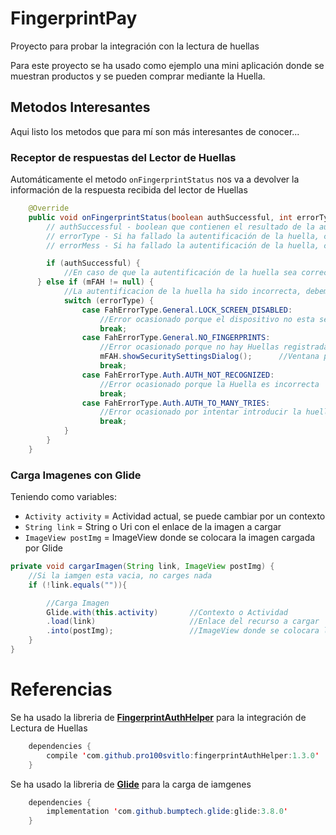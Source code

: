 # FingerprintPay
Proyecto para probar la integración con la lectura de huellas

Para este proyecto se ha usado como ejemplo una mini aplicación donde se muestran productos y se pueden comprar mediante la Huella.

## Metodos Interesantes
Aqui listo los metodos que para mí son más interesantes de conocer...

### Receptor de respuestas del Lector de Huellas
Automáticamente el metodo `onFingerprintStatus` nos va a devolver la información de la respuesta recibida del lector de Huellas
```java
    @Override
    public void onFingerprintStatus(boolean authSuccessful, int errorType, CharSequence errorMess) {
        // authSuccessful - boolean que contienen el resultado de la autentificación
        // errorType - Si ha fallado la autentificación de la huella, contiene el código de error
        // errorMess - Si ha fallado la autentificación de la huella, contiene el mensaje de error con la posible razón del error

        if (authSuccessful) {
            //En caso de que la autentificación de la huella sea correcta ejecuta el código de aqui
      } else if (mFAH != null) {
            //La autentificacion de la huella ha sido incorrecta, debemos filtrar los errores para saber porque ha fallado
            switch (errorType) {
                case FahErrorType.General.LOCK_SCREEN_DISABLED:
                    //Error ocasionado porque el dispositivo no esta seguro al no tener la pantalla de bloqueo protegida
                    break;
                case FahErrorType.General.NO_FINGERPRINTS:
                    //Error ocasionado porque no hay Huellas registradas en el dispositivo
                    mFAH.showSecuritySettingsDialog();      //Ventana predefinida avisando de esto
                    break;
                case FahErrorType.Auth.AUTH_NOT_RECOGNIZED:
                    //Error ocasionado porque la Huella es incorrecta
                    break;
                case FahErrorType.Auth.AUTH_TO_MANY_TRIES:
                    //Error ocasionado por intentar introducir la huella incorrecta demasiadas veces
                    break;
            }
        }
    }

```


### Carga Imagenes con Glide
Teniendo como variables:
- `Activity activity` = Actividad actual, se puede cambiar por un contexto
- `String link` = String o Uri con el enlace de la imagen a cargar
- `ImageView postImg` = ImageView donde se colocara la imagen cargada por Glide
```java
private void cargarImagen(String link, ImageView postImg) {
    //Si la iamgen esta vacia, no carges nada
    if (!link.equals("")){

        //Carga Imagen
        Glide.with(this.activity)       //Contexto o Actividad
        .load(link)                     //Enlace del recurso a cargar
        .into(postImg);                 //ImageView donde se colocara la imagen
    }
}
```

# Referencias
Se ha usado la libreria de <a href="https://github.com/pro100svitlo/FingerprintAuthHelper">**FingerprintAuthHelper**</a> para la integración de Lectura de Huellas 
```java
    dependencies {
        compile 'com.github.pro100svitlo:fingerprintAuthHelper:1.3.0'
    }
```

Se ha usado la libreria de <a href="https://github.com/bumptech/glide">**Glide**</a> para la carga de iamgenes
```java
    dependencies {
        implementation 'com.github.bumptech.glide:glide:3.8.0'
    }
```
